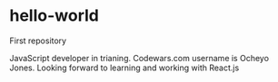 # hello-world
First repository

JavaScript developer in trianing.
Codewars.com username is Ocheyo Jones.
Looking forward to learning and working with React.js
